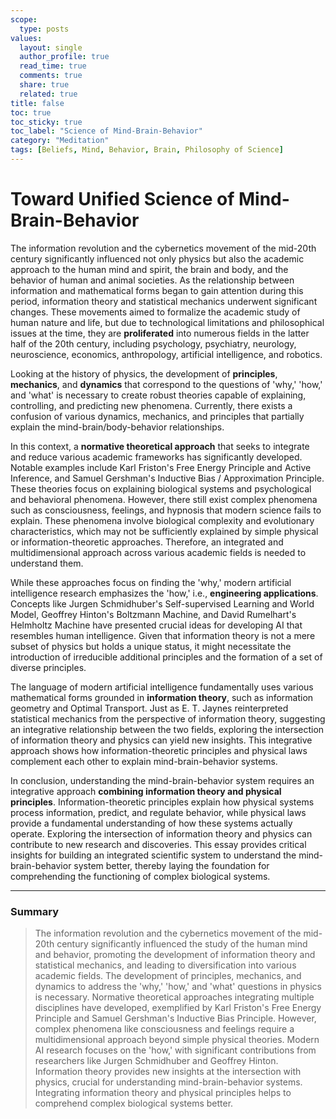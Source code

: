 ```yaml
---
scope:
  type: posts
values:
  layout: single
  author_profile: true
  read_time: true
  comments: true
  share: true
  related: true
title: false
toc: true
toc_sticky: true
toc_label: "Science of Mind-Brain-Behavior"
category: "Meditation"
tags: [Beliefs, Mind, Behavior, Brain, Philosophy of Science]
---
```


# Toward Unified Science of Mind-Brain-Behavior

The information revolution and the cybernetics movement of the mid-20th century significantly influenced not only physics but also the academic approach to the human mind and spirit, the brain and body, and the behavior of human and animal societies. As the relationship between information and mathematical forms began to gain attention during this period, information theory and statistical mechanics underwent significant changes. These movements aimed to formalize the academic study of human nature and life, but due to technological limitations and philosophical issues at the time, they are **proliferated** into numerous fields in the latter half of the 20th century, including psychology, psychiatry, neurology, neuroscience, economics, anthropology, artificial intelligence, and robotics.

Looking at the history of physics, the development of **principles**, **mechanics**, and **dynamics** that correspond to the questions of 'why,' 'how,' and 'what' is necessary to create robust theories capable of explaining, controlling, and predicting new phenomena. Currently, there exists a confusion of various dynamics, mechanics, and principles that partially explain the mind-brain/body-behavior relationships.

In this context, a **normative theoretical approach** that seeks to integrate and reduce various academic frameworks has significantly developed. Notable examples include Karl Friston's Free Energy Principle and Active Inference, and Samuel Gershman's Inductive Bias / Approximation Principle. These theories focus on explaining biological systems and psychological and behavioral phenomena. However, there still exist complex phenomena such as consciousness, feelings, and hypnosis that modern science fails to explain. These phenomena involve biological complexity and evolutionary characteristics, which may not be sufficiently explained by simple physical or information-theoretic approaches. Therefore, an integrated and multidimensional approach across various academic fields is needed to understand them.

While these approaches focus on finding the 'why,' modern artificial intelligence research emphasizes the 'how,' i.e., **engineering applications**. Concepts like Jurgen Schmidhuber's Self-supervised Learning and World Model, Geoffrey Hinton's Boltzmann Machine, and David Rumelhart's Helmholtz Machine have presented crucial ideas for developing AI that resembles human intelligence. Given that information theory is not a mere subset of physics but holds a unique status, it might necessitate the introduction of irreducible additional principles and the formation of a set of diverse principles.

The language of modern artificial intelligence fundamentally uses various mathematical forms grounded in **information theory**, such as information geometry and Optimal Transport. Just as E. T. Jaynes reinterpreted statistical mechanics from the perspective of information theory, suggesting an integrative relationship between the two fields, exploring the intersection of information theory and physics can yield new insights. This integrative approach shows how information-theoretic principles and physical laws complement each other to explain mind-brain-behavior systems.

In conclusion, understanding the mind-brain-behavior system requires an integrative approach **combining information theory and physical principles**. Information-theoretic principles explain how physical systems process information, predict, and regulate behavior, while physical laws provide a fundamental understanding of how these systems actually operate. Exploring the intersection of information theory and physics can contribute to new research and discoveries. This essay provides critical insights for building an integrated scientific system to understand the mind-brain-behavior system better, thereby laying the foundation for comprehending the functioning of complex biological systems.

---

### Summary

> The information revolution and the cybernetics movement of the mid-20th century significantly influenced the study of the human mind and behavior, promoting the development of information theory and statistical mechanics, and leading to diversification into various academic fields. The development of principles, mechanics, and dynamics to address the 'why,' 'how,' and 'what' questions in physics is necessary. Normative theoretical approaches integrating multiple disciplines have developed, exemplified by Karl Friston's Free Energy Principle and Samuel Gershman's Inductive Bias Principle. However, complex phenomena like consciousness and feelings require a multidimensional approach beyond simple physical theories. Modern AI research focuses on the 'how,' with significant contributions from researchers like Jurgen Schmidhuber and Geoffrey Hinton. Information theory provides new insights at the intersection with physics, crucial for understanding mind-brain-behavior systems. Integrating information theory and physical principles helps to comprehend complex biological systems better.
